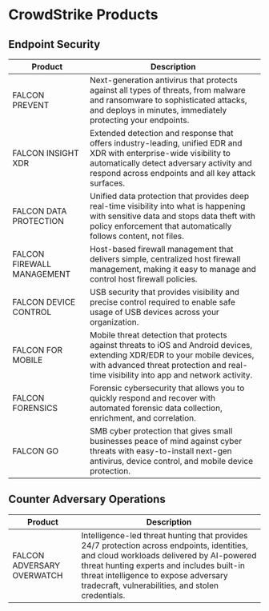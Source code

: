 # CrowdStrike Products

## Endpoint Security

| **Product** | **Description** |
| --- | --- |
| FALCON PREVENT | Next-generation antivirus that protects against all types of threats, from malware and ransomware to sophisticated attacks, and deploys in minutes, immediately protecting your endpoints. |
| FALCON INSIGHT XDR | Extended detection and response that offers industry-leading, unified EDR and XDR with enterprise-wide visibility to automatically detect adversary activity and respond across endpoints and all key attack surfaces. |
| FALCON DATA PROTECTION | Unified data protection that provides deep real-time visibility into what is happening with sensitive data and stops data theft with policy enforcement that automatically follows content, not files. |
| FALCON FIREWALL MANAGEMENT | Host-based firewall management that delivers simple, centralized host firewall management, making it easy to manage and control host firewall policies. |
| FALCON DEVICE CONTROL | USB security that provides visibility and precise control required to enable safe usage of USB devices across your organization. |
| FALCON FOR MOBILE | Mobile threat detection that protects against threats to iOS and Android devices, extending XDR/EDR to your mobile devices, with advanced threat protection and real-time visibility into app and network activity. |
| FALCON FORENSICS | Forensic cybersecurity that allows you to quickly respond and recover with automated forensic data collection, enrichment, and correlation. |
| FALCON GO | SMB cyber protection that gives small businesses peace of mind against cyber threats with easy-to-install next-gen antivirus, device control, and mobile device protection. |

## Counter Adversary Operations

| **Product** | **Description** |
| --- | --- |
| FALCON ADVERSARY OVERWATCH | Intelligence-led threat hunting that provides 24/7 protection across endpoints, identities, and cloud workloads delivered by AI-powered threat hunting experts and includes built-in threat intelligence to expose adversary tradecraft, vulnerabilities, and stolen credentials. |